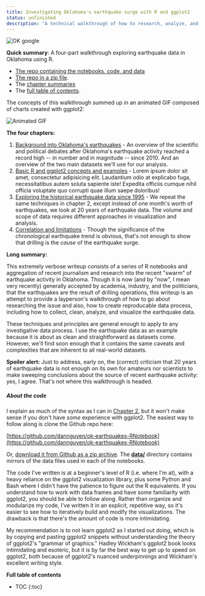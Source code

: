```yaml
---
title: Investigating Oklahoma's earthquake surge with R and ggplot2
status: unfinished
description: "A technical walkthrough of how to research, analyze, and visualize Oklahoma's earthquakes using R."
---
```


![OK google](/files/images/posts/ok-earthquakes/multi-year-OK-google-map-borderless.jpg)


__Quick summary__: A four-part walkthrough exploring earthquake data in Oklahoma using R.
- [The repo containing the notebooks, code, and data](https://github.com/dannguyen/ok-earthquakes-RNotebook)
- [The repo in a zip file](https://github.com/dannguyen/ok-earthquakes-RNotebook/archive/master.zip).
- The [chapter summaries](#chapter-summaries) 
- The [full table of contents](#full-toc).


The concepts of this walkthrough summed up in an animated GIF composed of charts created with ggplot2:

![Animated GIF](/files/images/posts/ok-earthquakes/movie-quakes-OK.gif)


<a id="chapter-summaries"></a>
__The four chapters:__

1. [Background into Oklahoma's earthquakes](#chapter-1-mark) - An overview of the scientific and political debates after Oklahoma's earthquake activity reached a record high -- in number and in magnitude -- since 2010. And an overview of the two main datasets we'll use for our analysis.
2. [Basic R and ggplot2 concepts and examples](#chapter-2-mark) - Lorem ipsum dolor sit amet, consectetur adipisicing elit. Laudantium odio at explicabo fuga, necessitatibus autem soluta sapiente iste! Expedita officiis cumque nihil officia voluptate quo corrupti quae illum saepe doloribus!
3. [Exploring the historical earthquake data since 1995](#chapter-3-mark) - We repeat the same techniques in chapter 2, except instead of one month's worth of earthquakes, we look at 20 years of earthquake data. The volume and scope of data requires different approaches in visualization and analysis.
4. [Correlation and limitations](#chapter-4-mark) - Though the significance of the chronological earthquake trend is obvious, that's not enough to show that drilling is the _cause_ of the earthquake surge.


__Long summary:__

This extremely verbose writeup consists of a series of R notebooks and aggregation of recent journalism and research into the recent "swarm" of earthquake activity in Oklahoma. Though it is now (and by "now", I mean very recently) generally accepted by academia, industry, and the politicians, that the earthquakes are the result of drilling operations, this writeup is an attempt to provide a layperson's walkthrough of how to go about researching the issue and also, how to create reproducable data process, including how to collect, clean, analyze, and visualize the earthquake data.

These techniques and principles are general enough to apply to any investigative data process. I use the earthquake data as an example because it is about as clean and straightforward as datasets come. However, we'll find soon enough that it contains the same caveats and complexities that are inherent to all real-world datasets.

__Spoiler alert:__ Just to address, early on, the (correct) criticism that 20 years of earthquake data is not enough on its own for amateurs nor scientists to make sweeping conclusions about the source of recent earthquake activity: yes, I agree. That's not where this walkthrough is headed.

##### About the code

I explain as much of the syntax as I can in [Chapter 2](#chapter-2-mark), but it won't make sense if you don't have _some_ experience with ggplot2. The easiest way to follow along is clone the Github repo here:

[https://github.com/dannguyen/ok-earthquakes-RNotebook](https://github.com/dannguyen/ok-earthquakes-RNotebook)

Or, [download it from Github as a zip archive](https://github.com/dannguyen/ok-earthquakes-RNotebook/archive/master.zip). The [__data/__](https://github.com/dannguyen/ok-earthquakes-RNotebook/tree/master/data) directory contains mirrors of the data files used in each of the notebooks.

The code I've written is at a beginner's level of R (i.e. where I'm at), with a heavy reliance on the ggplot2 visualization library, plus some Python and Bash where I didn't have the patience to figure out the R equivalents. If you understand how to work with data frames and have some familiarity with ggplot2, you should be able to follow along. Rather than organize and modularize my code, I've written it in an explicit, repetitive way, so it's easier to see how to iteratively build and modify the visualizations. The drawback is that there's the amount of code is more intimidating.

My recommendation is to not learn ggplot2 as I started out doing, which is by copying and pasting ggplot2 snippets without understanding the theory of ggplot2's "grammar of graphics." Hadley Wickham's ggplot2 book looks intimidating and esoteric, but it is by far the best way to get up to speed on ggplot2, both because of ggplot2's nuanced underpinnings and Wickham's excellent writing style.




<a id="full-toc"></a>

__Full table of contents__

* TOC
{:toc}


